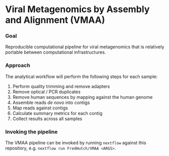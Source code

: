 # Viral Metagenomics by Assembly and Alignment (VMAA)


### Goal

Reproducible computational pipeline for viral metagenomics that is
relatively portable between computational infrastructures.


### Approach

The analytical workflow will perform the following steps for each sample:

  1. Perform quality trimming and remove adapters
  2. Remove optical / PCR duplicates
  3. Remove human sequences by mapping against the human genome
  4. Assemble reads _de novo_ into contigs
  5. Map reads against contigs
  6. Calculate summary metrics for each contig
  7. Collect results across all samples


### Invoking the pipeline

The VMAA pipeline can be invoked by running `nextflow` against
this repository, e.g. `nextflow run FredHutch/VMAA <ARGS>`.
